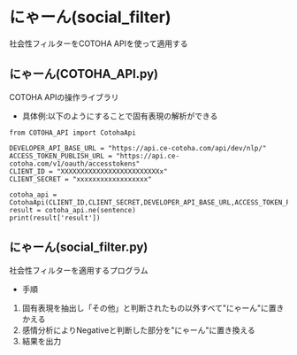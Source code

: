 # にゃーん(social_filter)
社会性フィルターをCOTOHA APIを使って適用する

## にゃーん(COTOHA_API.py)
COTOHA APIの操作ライブラリ
+ 具体例:以下のようにすることで固有表現の解析ができる
~~~
from COTOHA_API import CotohaApi

DEVELOPER_API_BASE_URL = "https://api.ce-cotoha.com/api/dev/nlp/"
ACCESS_TOKEN_PUBLISH_URL = "https://api.ce-cotoha.com/v1/oauth/accesstokens"
CLIENT_ID = "XXXXXXXXXXXXXXXXXXXXXXXXXx"
CLIENT_SECRET = "xxxxxxxxxxxxxxxxxx"

cotoha_api = CotohaApi(CLIENT_ID,CLIENT_SECRET,DEVELOPER_API_BASE_URL,ACCESS_TOKEN_PUBLISH_URL)
result = cotoha_api.ne(sentence)
print(result['result'])
~~~

## にゃーん(social_filter.py)
社会性フィルターを適用するプログラム
+ 手順
1. 固有表現を抽出し「その他」と判断されたもの以外すべて"にゃーん"に置きかえる
2. 感情分析によりNegativeと判断した部分を"にゃーん"に置き換える
3. 結果を出力
